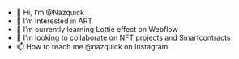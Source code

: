 - 👋 Hi, I’m @Nazquick
- 👀 I’m interested in ART
- 🌱 I’m currently learning Lottie effect on Webflow
- 💞️ I’m looking to collaborate on NFT projects and Smartcontracts
- 📫 How to reach me @nazquick on Instagram

<!---
Nazquick/Nazquick is a ✨ special ✨ repository because its `README.md` (this file) appears on your GitHub profile.
You can click the Preview link to take a look at your changes.
--->
